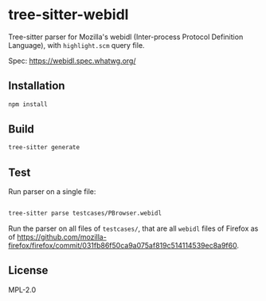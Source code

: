 # tree-sitter-webidl

Tree-sitter parser for Mozilla's webidl (Inter-process Protocol Definition
Language), with `highlight.scm` query file.

Spec: https://webidl.spec.whatwg.org/

## Installation

```bash
npm install
```

## Build

```bash
tree-sitter generate
```

## Test

Run parser on a single file:
```bash

tree-sitter parse testcases/PBrowser.webidl
```

Run the parser on all files of `testcases/`, that are all `webidl` files of
Firefox as of
https://github.com/mozilla-firefox/firefox/commit/031fb86f50ca9a075af819c514114539ec8a9f60.

## License

MPL-2.0
